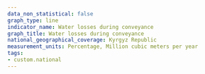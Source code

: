 ```yaml
---
data_non_statistical: false
graph_type: line
indicator_name: Water losses during conveyance
graph_title: Water losses during conveyance
national_geographical_coverage: Kyrgyz Republic
measurement_units: Percentage, Million cubic meters per year
tags:
- custom.national
---
```

